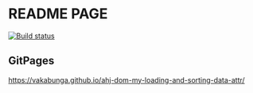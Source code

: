 # README PAGE

[![Build status](https://ci.appveyor.com/api/projects/status/qige37uvdf70syuv?svg=true)](https://ci.appveyor.com/project/vakabunga/ahj-dom-my-loading-and-sorting-data-attr)

## GitPages

<https://vakabunga.github.io/ahj-dom-my-loading-and-sorting-data-attr/>
